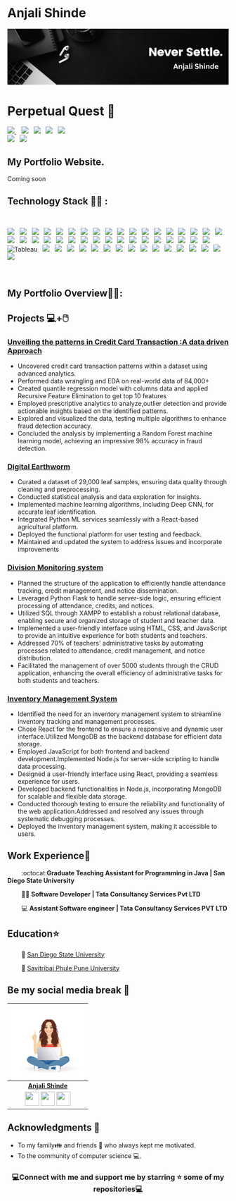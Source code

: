 # Anjali Shinde
![My Banner](/Anjali.png)
# Perpetual Quest 🌠
<a href="mailto:anjushinde19@gmaail.com" target="_blank">
<img src="https://img.shields.io/badge/Gmail-%2317202A?style=for-the-badge&logo=gmail&logoColor=red">
</a>&nbsp;&nbsp;
<a href="https://www.linkedin.com/in/anjalishinde1906/" target="_blank">
<img src="https://img.shields.io/badge/linkedin-%230077B5.svg?style=for-the-badge&logo=linkedin&logoColor=white"></a>&nbsp;&nbsp;
<a href="https://www.kaggle.com/uvjain30/code" target="_blank">
<img src="https://img.shields.io/badge/Kaggle-000?style=for-the-badge&logo=kaggle&logoColor=white"></a>&nbsp;&nbsp;
<a href="https://leetcode.com/rshah2_IP/" target="_blank">
<img src="https://img.shields.io/badge/Leetcode-fbb034?style=for-the-badge&logo=Leetcode&logoColor=black"></a>&nbsp;&nbsp;
<a href="https://platform.stratascratch.com/user/urvi_3012" target="_blank">
<img src="https://img.shields.io/badge/Strata%20Scratch-%2317202A?style=for-the-badge&logo=sonarcloud&logoColor=white"></a>&nbsp;&nbsp;
  <br>
<a href="https://www.github.com/anjalishinde1906/" target="_blank">
<img src="https://img.shields.io/badge/github-grey.svg?style=for-the-badge&logo=github&logoColor=black"></a>&nbsp;&nbsp;
<a href="https://twitter.com/AnjaliS46018187" target="_blank">
<img src="https://img.shields.io/badge/twitter-black.svg?style=for-the-badge&logo=twitter&logoColor=blue"></a>&nbsp;&nbsp;

## My Portfolio Website.

Coming soon
## Technology Stack 👨‍💻 :
<br>
<p >
<img src="https://img.shields.io/badge/JAVA-%2300599C.svg?style=for-the-badge&logo=JAVA&logoColor=white">&nbsp;&nbsp;
<img src="https://img.shields.io/badge/c++-%2300599C.svg?style=for-the-badge&logo=c%2B%2B&logoColor=white">&nbsp;&nbsp;
<img src="https://img.shields.io/badge/python-3670A0?style=for-the-badge&logo=python&logoColor=ffdd54">&nbsp;&nbsp;
<img src="https://img.shields.io/badge/r-%23276DC3.svg?style=for-the-badge&logo=r&logoColor=white">&nbsp;&nbsp;
<img src="https://img.shields.io/badge/C-%2300599C.svg?style=for-the-badge&logo=c&logoColor=white">&nbsp;&nbsp;
<img src="https://img.shields.io/badge/C%23-%23239120.svg?style=for-the-badge&logo=c-sharp&logoColor=white">&nbsp;&nbsp;
<img src="https://img.shields.io/badge/CSS-%231572B6.svg?style=for-the-badge&logo=css3&logoColor=white">&nbsp;&nbsp;
<img src="https://img.shields.io/badge/HTML-%234169E1.svg?style=for-the-badge&logo=html5&logoColor=white">&nbsp;&nbsp;
<img src="https://img.shields.io/badge/JSON-%23000000.svg?style=for-the-badge&logo=json&logoColor=white">&nbsp;&nbsp;
<img src="https://img.shields.io/badge/Tailwind-%2338B2AC.svg?style=for-the-badge&logo=tailwind-css&logoColor=white">&nbsp;&nbsp;
<img src="https://img.shields.io/badge/Bootstrap-%23563D7C.svg?style=for-the-badge&logo=bootstrap&logoColor=white">&nbsp;&nbsp;
<img src="https://img.shields.io/badge/XML-%2300599C.svg?style=for-the-badge&logo=xml&logoColor=white">&nbsp;&nbsp;
<img src="https://img.shields.io/badge/MVC.Net-%23512BD4.svg?style=for-the-badge&logo=.net&logoColor=white">&nbsp;&nbsp;
<img src="https://img.shields.io/badge/React.js-%2361DAFB.svg?style=for-the-badge&logo=react&logoColor=white">&nbsp;&nbsp;
<img src="https://img.shields.io/badge/Django-%23092E20.svg?style=for-the-badge&logo=django&logoColor=white">&nbsp;&nbsp;
<img src="https://img.shields.io/badge/Flask-%23000000.svg?style=for-the-badge&logo=flask&logoColor=white">&nbsp;&nbsp;
<img src="https://img.shields.io/badge/Node.js-%2343853D.svg?style=for-the-badge&logo=node.js&logoColor=white">&nbsp;&nbsp;
<img src="https://img.shields.io/badge/MySQL-%234479A1.svg?style=for-the-badge&logo=mysql&logoColor=white">&nbsp;&nbsp;
<img src="https://img.shields.io/badge/PostgreSQL-%23FF9900.svg?style=for-the-badge&logo=postgresql&logoColor=white">&nbsp;&nbsp;
<img src="https://img.shields.io/badge/MongoDB-%234ea94b.svg?style=for-the-badge&logo=mongodb&logoColor=white">&nbsp;&nbsp;
<img src="https://img.shields.io/badge/Oracle%20DB-%23F00000.svg?style=for-the-badge&logo=oracle&logoColor=white">&nbsp;&nbsp;
<img src="https://img.shields.io/badge/MS%20SQL%20Server-%23CC2927.svg?style=for-the-badge&logo=microsoft-sql-server&logoColor=white">&nbsp;&nbsp;
<img src="https://img.shields.io/badge/jQuery-%230769AD.svg?style=for-the-badge&logo=jquery&logoColor=white">&nbsp;&nbsp;
<img src="https://img.shields.io/badge/numpy-%23013243.svg?style=for-the-badge&logo=numpy&logoColor=white">&nbsp;&nbsp;
<img src="https://img.shields.io/badge/pandas-%23150458.svg?style=for-the-badge&logo=pandas&logoColor=white">&nbsp;&nbsp;
<img src="https://img.shields.io/badge/TensorFlow-%23FF6F00.svg?style=for-the-badge&logo=tensorflow&logoColor=white">&nbsp;&nbsp;
<img src="https://img.shields.io/badge/Scikit--Learn-%23F7931E.svg?style=for-the-badge&logo=scikit-learn&logoColor=white">&nbsp;&nbsp;
<img src="https://img.shields.io/badge/Plotly-%233F4F75.svg?style=for-the-badge&logo=plotly&logoColor=white">&nbsp;&nbsp;
<img src="https://img.shields.io/badge/Seaborn-%23239120.svg?style=for-the-badge&logo=seaborn&logoColor=white">&nbsp;&nbsp;
<img src="https://img.shields.io/badge/Tkinter-%234B8BBE.svg?style=for-the-badge&logo=tkinter&logoColor=white">&nbsp;&nbsp;
<img src="https://img.shields.io/badge/BeautifulSoup-%234B8BBE.svg?style=for-the-badge&logo=beautiful-soup&logoColor=white">&nbsp;&nbsp;  
<img src="https://img.shields.io/badge/AWS-%23232F3E.svg?style=for-the-badge&logo=amazon-aws&logoColor=white">&nbsp;&nbsp;
<img src="https://img.shields.io/badge/Azure-%230078D4.svg?style=for-the-badge&logo=microsoft-azure&logoColor=white">&nbsp;&nbsp;
<img src="https://img.shields.io/badge/Google%20Cloud-%234285F4.svg?style=for-the-badge&logo=google-cloud&logoColor=white">&nbsp;&nbsp;
<img src="https://img.shields.io/badge/docker-%230db7ed.svg?style=for-the-badge&logo=docker&logoColor=white">&nbsp;&nbsp;
<img src="https://img.shields.io/badge/Tableau-10012?style=for-the-badge&logo=globe&logoColor=white" alt="Tableau"/>&nbsp;&nbsp;
<img src="https://img.shields.io/badge/Sitecore%20XP-%230F4C81.svg?style=for-the-badge">&nbsp;&nbsp;
<img src="https://img.shields.io/badge/Danedo-%230062CC.svg?style=for-the-badge">&nbsp;&nbsp;
<img src="https://img.shields.io/badge/Jira-%230A83D8.svg?style=for-the-badge&logo=jira&logoColor=white">&nbsp;&nbsp;
<img src="https://img.shields.io/badge/REST%20APIs-%23000000.svg?style=for-the-badge">&nbsp;&nbsp;
<img src="https://img.shields.io/badge/Microsoft%20Excel-%23217346.svg?style=for-the-badge&logo=microsoft-excel&logoColor=white">&nbsp;&nbsp;
<img src="https://img.shields.io/badge/Tableau-%23E97627.svg?style=for-the-badge&logo=tableau&logoColor=white">&nbsp;&nbsp;
<img src="https://img.shields.io/badge/Power%20BI-%23F2C811.svg?style=for-the-badge&logo=power-bi&logoColor=black">&nbsp;&nbsp;
<img src="https://img.shields.io/badge/PowerShell-%23000000.svg?style=for-the-badge&logo=powershell&logoColor=white">&nbsp;&nbsp;
<img src="https://img.shields.io/badge/Microservices-%23305B9E.svg?style=for-the-badge">&nbsp;&nbsp;
<img src="https://img.shields.io/badge/Bash%20Script-%234EAA25.svg?style=for-the-badge&logo=gnu-bash&logoColor=white">&nbsp;&nbsp;
<img src="https://img.shields.io/badge/Spring-%236DB33F.svg?style=for-the-badge&logo=spring&logoColor=white">&nbsp;&nbsp;
<img src="https://img.shields.io/badge/Scala-%23DC322F.svg?style=for-the-badge&logo=scala&logoColor=white">&nbsp;&nbsp;
<img src="https://img.shields.io/badge/Kanban-%230079BF.svg?style=for-the-badge">&nbsp;&nbsp;
<img src="https://img.shields.io/badge/MapReduce-%23E34A33.svg?style=for-the-badge">&nbsp;&nbsp;
<img src="https://img.shields.io/badge/Spark-%23E25A1C.svg?style=for-the-badge&logo=apache-spark&logoColor=white">&nbsp;&nbsp;
<img src="https://img.shields.io/badge/Google%20Colab-%23F9AB00.svg?style=for-the-badge&logo=google-colab&logoColor=white">&nbsp;&nbsp;
</p>
<br>

## My Portfolio Overview💼🎒:
## Projects   💻+🖱️
### [Unveiling the patterns in Credit Card Transaction :A data driven Approach](https://github.com/anjalishinde1906/Unveiling-the-patterns-in-Credit-Card-Transactions)
- Uncovered credit card transaction patterns within a dataset using advanced analytics.
- Performed data wrangling and EDA on real-world data of 84,000+
- Created quantile regression model with columns data and applied Recursive Feature Elimination to get top 10 features
- Employed prescriptive analytics to analyze,outlier detection and provide actionable insights based on the identified patterns.
- Explored and visualized the data, testing multiple algorithms to enhance fraud detection accuracy.
- Concluded the analysis by implementing a Random Forest machine learning model, achieving an impressive 98% accuracy in fraud detection.
### [Digital Earthworm](https://github.com/anjalishinde1906/Digital-Earthworm-)
- Curated a dataset of 29,000 leaf samples, ensuring data quality through cleaning and preprocessing.
- Conducted statistical analysis and data exploration for insights.
- Implemented machine learning algorithms, including Deep CNN, for accurate leaf identification.
- Integrated Python ML services seamlessly with a React-based agricultural platform.
- Deployed the functional platform for user testing and feedback.
- Maintained and updated the system to address issues and incorporate improvements
### [Division Monitoring system](https://github.com/anjalishinde1906/Division-Monitoring-System/tree/main/div_record_project)
- Planned the structure of the application to efficiently handle attendance tracking, credit management, and notice dissemination.
- Leveraged Python Flask to handle server-side logic, ensuring efficient processing of attendance, credits, and notices.
- Utilized SQL through XAMPP to establish a robust relational database, enabling secure and organized storage of student and teacher data.
- Implemented a user-friendly interface using HTML, CSS, and JavaScript to provide an intuitive experience for both students and teachers.
- Addressed 70% of teachers' administrative tasks by automating processes related to attendance, credit management, and notice distribution.
- Facilitated the management of over 5000 students through the CRUD application, enhancing the overall efficiency of administrative tasks for both students and teachers.
### [Inventory Management System](https://github.com/anjalishinde1906/Inventory-Management-System)
- Identified the need for an inventory management system to streamline inventory tracking and management processes.
- Chose React for the frontend to ensure a responsive and dynamic user interface.Utilized MongoDB as the backend database for efficient data storage.
- Employed JavaScript for both frontend and backend development.Implemented Node.js for server-side scripting to handle data processing.
- Designed a user-friendly interface using React, providing a seamless experience for users.
- Developed backend functionalities in Node.js, incorporating MongoDB for scalable and flexible data storage.
- Conducted thorough testing to ensure the reliability and functionality of the web application.Addressed and resolved any issues through systematic debugging processes.
- Deployed the inventory management system, making it accessible to users.

## Work Experience💼

&emsp;&emsp;  :octocat:__Graduate Teaching Assistant for Programming in Java | San Diego State University__

&emsp;&emsp; 👨‍💻 __Software Developer | Tata Consultancy Services Pvt LTD__

&emsp;&emsp; 💻 __Assistant Software engineer | Tata Consultancy Services PVT LTD__

## Education⭐️  

&emsp;&emsp; 🏫 [San Diego State University ](https://www.sdsu.edu/)

&emsp;&emsp; 🏫 [Savitribai Phule Pune University](http://www.unipune.ac.in/)

## Be my social media break 🏅

|                                                                                     <a href="https://github.com/anjalishinde1906"><img src="bannerImg.jpg" width=170px height=165px /></a>                                                                                         |
| :------------------------------------------------------------------------------------------------------------------------------------------------------------------------------------------------------------------------------------------------------------------------------------------------------------------------------------------: |
|                                                                                                                                        **[Anjali Shinde](https://github.com/anjalishinde1906)**                                                                                                                                        |
| <a href="https://twitter.com/AnjaliS46018187" width="64px"><img src="https://raw.githubusercontent.com/vinitshahdeo/Water-Monitoring-System/master/assets/twitter.png" width="32px" height="32px"></a> <a href="https://www.facebook.com/profile.php?id=100021329750362"><img src="https://raw.githubusercontent.com/vinitshahdeo/Water-Monitoring-System/master/assets/facebook.png" width="32px" height="32px"></a> <a href="www.linkedin.com/in/anjsshinde19/"><img src="https://raw.githubusercontent.com/vinitshahdeo/Water-Monitoring-System/master/assets/linkedin.png" width="32px" height="32px"></a> |## License

## Acknowledgments 💖
* To my family👪  and friends 👫 who always kept me motivated.
* To the community of computer science 💻.
<h3 align='center'>💻Connect with me and support me by starring ⭐ some of my repositories💻</h2>
<br>
